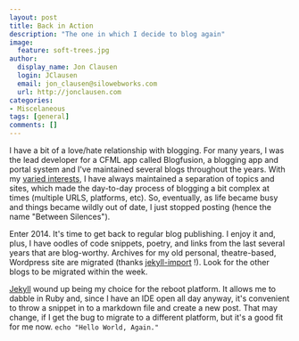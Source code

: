 ```yaml
---
layout: post
title: Back in Action
description: "The one in which I decide to blog again"
image:
  feature: soft-trees.jpg
author:
  display_name: Jon Clausen
  login: JClausen
  email: jon_clausen@silowebworks.com
  url: http://jonclausen.com
categories:
- Miscelaneous
tags: [general]
comments: []
---
```

I have a bit of a love/hate relationship with blogging. For many years, I was the lead developer for a CFML app called Blogfusion, a blogging app and portal system and I've maintained several blogs throughout the years.  With my  [varied interests](/about), I have always maintained a separation of topics and sites, which made the day-to-day process of blogging a bit complex at times (multiple URLS, platforms, etc). So, eventually, as life became busy and things became wildly out of date, I just stopped posting (hence the name "Between Silences").  

Enter 2014.  It's time to get back to regular blog publishing. I enjoy it and, plus, I have oodles of code snippets, poetry, and links from the last several years that are blog-worthy.  Archives for my old personal, theatre-based, Wordpress site are migrated (thanks [jekyll-import](http://import.jekyllrb.com/docs/home/) !).  Look for the other blogs to be migrated within the week. 

[Jekyll](http://jekyllrb.com) wound up being my choice for the reboot platform. It allows me to dabble in Ruby and, since I have an IDE open all day anyway, it's convenient to throw a snippet in to a markdown file and create a new post.  That may change, if I get the bug to migrate to a different platform, but it's a good fit for me now.  `echo "Hello World, Again."`


 